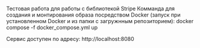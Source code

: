 Тестовая работа для работы с библиотекой Stripe
Комманда для создания и монтирования образа посредством Docker (запуск при установленном Docker и из папки с загружнным репозиторием): docker compose -f docker_compose.yml up

Сервис доступен по адресу: http://localhost:8080
